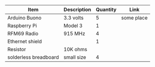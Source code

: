 |Item|Description|Quantity|Link|
|-----|-----|-----|-----|
|Arduino Buono|3.3 volts|5|some place|
|Raspberry Pi| Model 3|1||
|RFM69 Radio|915 MHz|4||
|Ethernet shield||1||
|Resistor|10K ohms|||
|solderless breadboard|small size|4||

